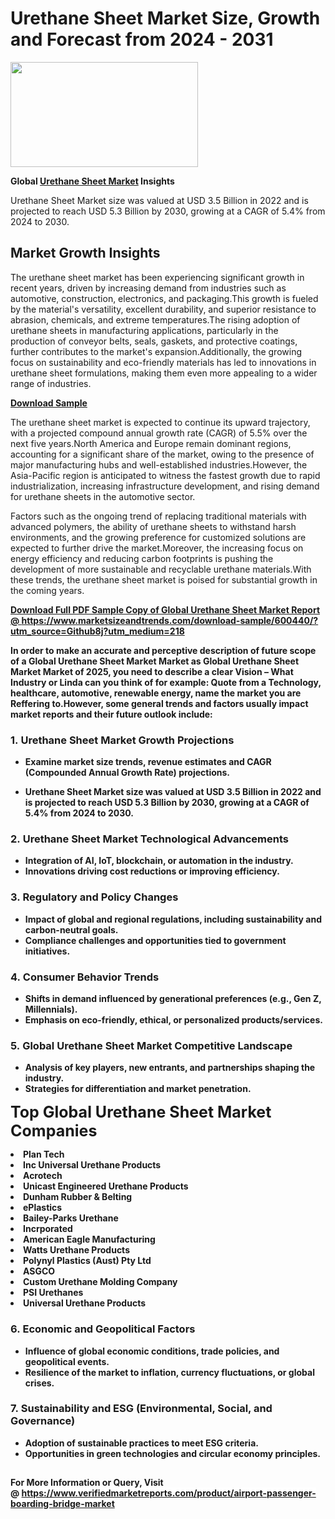 <H1>Urethane Sheet Market Size, Growth and Forecast from 2024 - 2031</H1><img class="aligncenter size-medium wp-image-584254" src="https://thirdeyenews.in/wp-content/uploads/2024/09/Global-Market-Research-300x168.jpeg" alt="" width="300" height="168" /><p><strong>Global&nbsp;<a href="https://www.marketsizeandtrends.com/download-sample/600440/?utm_source=Github8j?utm_medium=218">Urethane Sheet Market</a> Insights</strong></p><p>Urethane Sheet Market size was valued at USD 3.5 Billion in 2022 and is projected to reach USD 5.3 Billion by 2030, growing at a CAGR of 5.4% from 2024 to 2030.</p><p><h2>Market Growth Insights</h2> <p>The urethane sheet market has been experiencing significant growth in recent years, driven by increasing demand from industries such as automotive, construction, electronics, and packaging.This growth is fueled by the material's versatility, excellent durability, and superior resistance to abrasion, chemicals, and extreme temperatures.The rising adoption of urethane sheets in manufacturing applications, particularly in the production of conveyor belts, seals, gaskets, and protective coatings, further contributes to the market's expansion.Additionally, the growing focus on sustainability and eco-friendly materials has led to innovations in urethane sheet formulations, making them even more appealing to a wider range of industries.</p> <p><strong><a href="#">Download Sample</a></strong></p> <p>The urethane sheet market is expected to continue its upward trajectory, with a projected compound annual growth rate (CAGR) of 5.5% over the next five years.North America and Europe remain dominant regions, accounting for a significant share of the market, owing to the presence of major manufacturing hubs and well-established industries.However, the Asia-Pacific region is anticipated to witness the fastest growth due to rapid industrialization, increasing infrastructure development, and rising demand for urethane sheets in the automotive sector.</p> <p>Factors such as the ongoing trend of replacing traditional materials with advanced polymers, the ability of urethane sheets to withstand harsh environments, and the growing preference for customized solutions are expected to further drive the market.Moreover, the increasing focus on energy efficiency and reducing carbon footprints is pushing the development of more sustainable and recyclable urethane materials.With these trends, the urethane sheet market is poised for substantial growth in the coming years.</p> <p><strong><a href="#"></p><p><span class=""><strong>Download Full PDF Sample Copy of Global Urethane Sheet Market Report</strong> @ <a href="https://www.marketsizeandtrends.com/download-sample/600440/?utm_source=Github8j?utm_medium=218" target="_blank">https://www.marketsizeandtrends.com/download-sample/600440/?utm_source=Github8j?utm_medium=218</a></span></p><p>In order to make an accurate and perceptive description of future scope of a Global&nbsp;Urethane Sheet Market Market as Global&nbsp;Urethane Sheet Market Market of 2025, you need to describe a clear Vision &ndash; What Industry or Linda can you think of for example: Quote from a Technology, healthcare, automotive, renewable energy, name the market you are Reffering to.However, some general trends and factors usually impact market reports and their future outlook include:</p><h3>1.&nbsp;<strong>Urethane Sheet Market Growth Projections</strong></h3><ul><li>Examine market size trends, revenue estimates and CAGR (Compounded Annual Growth Rate) projections.</li><li><p>Urethane Sheet Market size was valued at USD 3.5 Billion in 2022 and is projected to reach USD 5.3 Billion by 2030, growing at a CAGR of 5.4% from 2024 to 2030.</p></li></ul><h3>2.&nbsp;<strong>Urethane Sheet Market Technological Advancements</strong></h3><ul><li>Integration of AI, IoT, blockchain, or automation in the industry.</li><li>Innovations driving cost reductions or improving efficiency.</li></ul><h3>3.&nbsp;<strong>Regulatory and Policy Changes</strong></h3><ul><li>Impact of global and regional regulations, including sustainability and carbon-neutral goals.</li><li>Compliance challenges and opportunities tied to government initiatives.</li></ul><h3>4.&nbsp;<strong>Consumer Behavior Trends</strong></h3><ul><li>Shifts in demand influenced by generational preferences (e.g., Gen Z, Millennials).</li><li>Emphasis on eco-friendly, ethical, or personalized products/services.</li></ul><h3>5.&nbsp;<strong>Global Urethane Sheet Market Competitive Landscape</strong></h3><ul><li>Analysis of key players, new entrants, and partnerships shaping the industry.</li><li>Strategies for differentiation and market penetration.</li></ul><p data-pm-slice="1 1 []"><span style="color: inherit; font-family: inherit; font-size: 25px;">Top Global Urethane Sheet Market Companies</span></p><div class="" data-test-id=""><p><li>Plan Tech</li><li> Inc Universal Urethane Products</li><li> Acrotech</li><li> Unicast Engineered Urethane Products</li><li> Dunham Rubber & Belting</li><li> ePlastics</li><li> Bailey-Parks Urethane</li><li> Incrporated</li><li> American Eagle Manufacturing</li><li> Watts Urethane Products</li><li> Polynyl Plastics (Aust) Pty Ltd</li><li> ASGCO</li><li> Custom Urethane Molding Company</li><li> PSI Urethanes</li><li> Universal Urethane Products</li></p></div><h3>6.&nbsp;<strong>Economic and Geopolitical Factors</strong></h3><ul><li>Influence of global economic conditions, trade policies, and geopolitical events.</li><li>Resilience of the market to inflation, currency fluctuations, or global crises.</li></ul><h3>7.&nbsp;<strong>Sustainability and ESG (Environmental, Social, and Governance)</strong></h3><ul><li>Adoption of sustainable practices to meet ESG criteria.</li><li>Opportunities in green technologies and circular economy principles.</li></ul><h2><strong style="font-size: 14px;">For More Information or Query, Visit @&nbsp;</strong><a style="background-color: #ffffff; font-size: 14px;" href="https://www.marketsizeandtrends.com/report/urethane-sheet-market/" target="_blank">https://www.verifiedmarketreports.com/product/airport-passenger-boarding-bridge-market</a></h2>